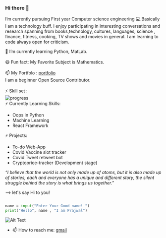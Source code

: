 ### Hi there 👋
<p>I’m currently pursuing First year Computer science engineering 💻.Basically I am a technology buff. I enjoy participating in interesting conversations and research spanning from books,technology, cultures, languages, science , finance, fitness, cooking, TV shows and movies in general. I am learning to code always open for criticism.

  🌱 I’m currently learning Python, MatLab. </br> </br>
  😄 Fun fact: My Favorite Subject is Mathematics.</br> </br>
  📫 My Portfolo : [portfolio](https://prajwalprakash3722.github.io/prajwalsportfolio/)</br> 
     I am a beginner Open Source Contributor.</br> </br>
 ⚡ Skill set : </br>
    ![progress](https://user-images.githubusercontent.com/71436720/118646262-9804ea80-b7fd-11eb-983f-dde3c9dcabad.gif) </br>
  ⚡ Currently Learning Skills: 
   + Oops in Python
   + Machine Learning
   + React Framework
      
  ⚡ Projects:
  + To-do Web-App
  + Covid Vaccine slot tracker
  + Covid Tweet retweet bot
  + Cryptoprice-tracker (Development stage) </br>

<i>“I believe that the world is not only made up of atoms, but it is also made up of stories, each and everyone has a unique and different story, the silent struggle behind the story is what brings us together.”</i></p>

--> let's say Hi to you!
```python

name = input("Enter Your Good name! ")
print("Hello", name , "I am Prajwal")
```
![Alt Text](https://media.giphy.com/media/vFKqnCdLPNOKc/giphy.gif)
- 📫 How to reach me: [gmail](mailto:prajwalprakash3722@gmail.com)
<!--
**Prajwalprakash3722/Prajwalprakash3722** is a ✨ _special_ ✨ repository because its `README.md` (this file) appears on your GitHub profile.
Here are some ideas to get you started:

- 🔭 I’m currently working on ...
- 🌱 I’m currently learning ...
- 👯 I’m looking to collaborate on ...
- 🤔 I’m looking for help with ...
- 💬 Ask me about ...

- 😄 Pronouns: ...
- ⚡ Fun fact: ...

